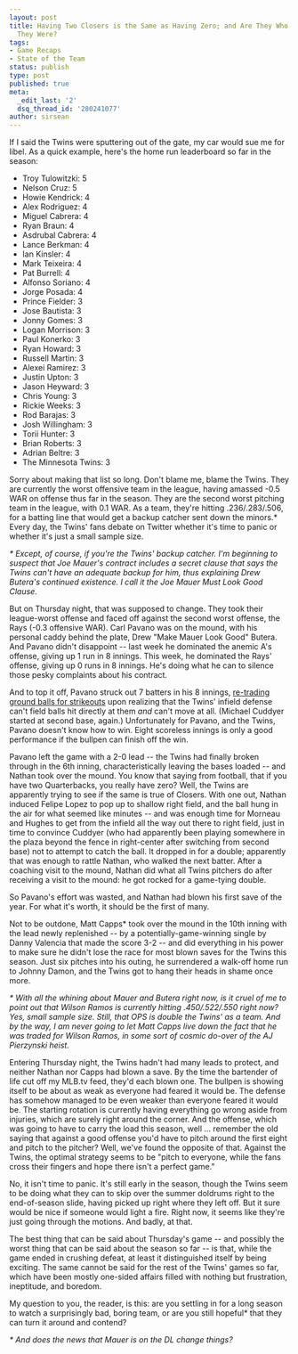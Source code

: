 ```yaml
---
layout: post
title: Having Two Closers is the Same as Having Zero; and Are They Who We Thought
  They Were?
tags:
- Game Recaps
- State of the Team
status: publish
type: post
published: true
meta:
  _edit_last: '2'
  dsq_thread_id: '280241077'
author: sirsean
---
```

If I said the Twins were sputtering out of the gate, my car would sue me for libel. As a quick example, here's the home run leaderboard so far in the season:

- Troy Tulowitzki: 5
- Nelson Cruz: 5
- Howie Kendrick: 4
- Alex Rodriguez: 4
- Miguel Cabrera: 4
- Ryan Braun: 4
- Asdrubal Cabrera: 4
- Lance Berkman: 4
- Ian Kinsler: 4
- Mark Teixeira: 4
- Pat Burrell: 4
- Alfonso Soriano: 4
- Jorge Posada: 4
- Prince Fielder: 3
- Jose Bautista: 3
- Jonny Gomes: 3
- Logan Morrison: 3
- Paul Konerko: 3
- Ryan Howard: 3
- Russell Martin: 3
- Alexei Ramirez: 3
- Justin Upton: 3
- Jason Heyward: 3
- Chris Young: 3
- Rickie Weeks: 3
- Rod Barajas: 3
- Josh Willingham: 3
- Torii Hunter: 3
- Brian Roberts: 3
- Adrian Beltre: 3
- The Minnesota Twins: 3

Sorry about making that list so long. Don't blame me, blame the Twins. They are currently the worst offensive team in the league, having amassed -0.5 WAR on offense thus far in the season. They are the second worst pitching team in the league, with 0.1 WAR. As a team, they're hitting .236/.283/.506, for a batting line that would get a backup catcher sent down the minors.* Every day, the Twins' fans debate on Twitter whether it's time to panic or whether it's just a small sample size.

_* Except, of course, if you're the Twins' backup catcher. I'm beginning to suspect that Joe Mauer's contract includes a secret clause that says the Twins can't have an adequate backup for him, thus explaining Drew Butera's continued existence. I call it the Joe Mauer Must Look Good Clause._

But on Thursday night, that was supposed to change. They took their league-worst offense and faced off against the second worst offense, the Rays (-0.3 offensive WAR). Carl Pavano was on the mound, with his personal caddy behind the plate, Drew "Make Mauer Look Good" Butera. And Pavano didn't disappoint -- last week he dominated the anemic A's offense, giving up 1 run in 8 innings. This week, he dominated the Rays' offense, giving up 0 runs in 8 innings. He's doing what he can to silence those pesky complaints about his contract.

And to top it off, Pavano struck out 7 batters in his 8 innings, [re-trading ground balls for strikeouts](http://hittingthefoulpole.com/2011/01/24/pavano-and-the-possibility-of-trading-strikeouts-for-ground-balls/) upon realizing that the Twins' infield defense can't field balls hit directly at them _and_ can't move at all. (Michael Cuddyer started at second base, again.) Unfortunately for Pavano, and the Twins, Pavano doesn't know how to win. Eight scoreless innings is only a good performance if the bullpen can finish off the win.

Pavano left the game with a 2-0 lead -- the Twins had finally broken through in the 6th inning, characteristically leaving the bases loaded -- and Nathan took over the mound. You know that saying from football, that if you have two Quarterbacks, you really have zero? Well, the Twins are apparently trying to see if the same is true of Closers. With one out, Nathan induced Felipe Lopez to pop up to shallow right field, and the ball hung in the air for what seemed like minutes -- and was enough time for Morneau and Hughes to get from the infield all the way out there to right field, just in time to convince Cuddyer (who had apparently been playing somewhere in the plaza beyond the fence in right-center after switching from second base) not to attempt to catch the ball. It dropped in for a double; apparently that was enough to rattle Nathan, who walked the next batter. After a coaching visit to the mound, Nathan did what all Twins pitchers do after receiving a visit to the mound: he got rocked for a game-tying double.

So Pavano's effort was wasted, and Nathan had blown his first save of the year. For what it's worth, it should be the first of many.

Not to be outdone, Matt Capps* took over the mound in the 10th inning with the lead newly replenished -- by a potentially-game-winning single by Danny Valencia that made the score 3-2 -- and did everything in his power to make sure he didn't lose the race for most blown saves for the Twins this season. Just six pitches into his outing, he surrendered a walk-off home run to Johnny Damon, and the Twins got to hang their heads in shame once more.

_* With all the whining about Mauer and Butera right now, is it cruel of me to point out that Wilson Ramos is currently hitting .450/.522/.550 right now? Yes, small sample size. Still, that OPS is double the Twins' as a team. And by the way, I am never going to let Matt Capps live down the fact that he was traded for Wilson Ramos, in some sort of cosmic do-over of the AJ Pierzynski heist._

Entering Thursday night, the Twins hadn't had many leads to protect, and neither Nathan nor Capps had blown a save. By the time the bartender of life cut off my MLB.tv feed, they'd each blown one. The bullpen is showing itself to be about as weak as everyone had feared it would be. The defense has somehow managed to be even weaker than everyone feared it would be. The starting rotation is currently having everything go wrong aside from injuries, which are surely right around the corner. And the offense, which was going to have to carry the load this season, well ... remember the old saying that against a good offense you'd have to pitch around the first eight and pitch to the pitcher? Well, we've found the opposite of that. Against the Twins, the optimal strategy seems to be "pitch to everyone, while the fans cross their fingers and hope there isn't a perfect game."

No, it isn't time to panic. It's still early in the season, though the Twins seem to be doing what they can to skip over the summer doldrums right to the end-of-season slide, having picked up right where they left off. But it sure would be nice if someone would light a fire. Right now, it seems like they're just going through the motions. And badly, at that.

The best thing that can be said about Thursday's game -- and possibly the worst thing that can be said about the season so far -- is that, while the game ended in crushing defeat, at least it distinguished itself by being exciting. The same cannot be said for the rest of the Twins' games so far, which have been mostly one-sided affairs filled with nothing but frustration, ineptitude, and boredom.

My question to you, the reader, is this: are you settling in for a long season to watch a surprisingly bad, boring team, or are you still hopeful* that they can turn it around and contend?

_* And does the news that Mauer is on the DL change things?_
